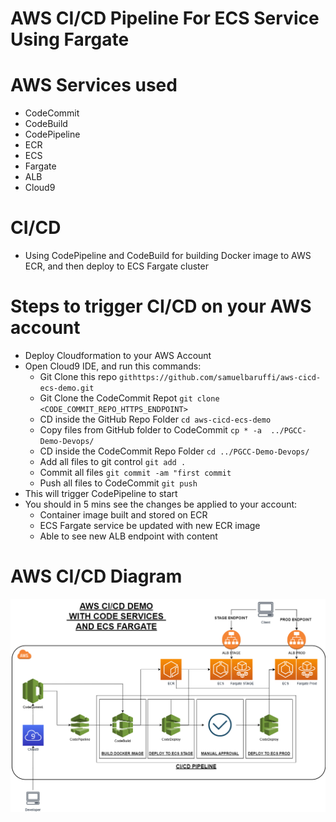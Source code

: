 # AWS CI/CD Pipeline For ECS Service Using Fargate

# AWS Services used
* CodeCommit
* CodeBuild
* CodePipeline
* ECR
* ECS
* Fargate
* ALB
* Cloud9 

# CI/CD
* Using CodePipeline and CodeBuild for building Docker image to AWS ECR, and then deploy to ECS Fargate cluster

# Steps to trigger CI/CD on your AWS account
* Deploy Cloudformation to your AWS Account
* Open Cloud9 IDE, and run this commands:
  * Git Clone this repo `githttps://github.com/samuelbaruffi/aws-cicd-ecs-demo.git`
  * Git Clone the CodeCommit Repot `git clone <CODE_COMMIT_REPO_HTTPS_ENDPOINT>`
  * CD inside the GitHub Repo Folder `cd aws-cicd-ecs-demo`
  * Copy files from GitHub folder to CodeCommit `cp * -a  ../PGCC-Demo-Devops/`
  * CD inside the CodeCommit Repo Folder `cd ../PGCC-Demo-Devops/`
  * Add all files to git control `git add .`
  * Commit all files `git commit -am "first commit`
  * Push all files to CodeCommit `git push`
* This will trigger CodePipeline to start
* You should in 5 mins see the changes be applied to your account:
  * Container image built and stored on ECR
  * ECS Fargate service be updated with new ECR image
  * Able to see new ALB endpoint with content

# AWS CI/CD Diagram
![Diagram](demo-devops-diagram.png)
